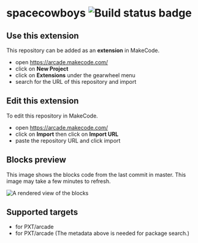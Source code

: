 # spacecowboys ![Build status badge](https://github.com/bidachon/spacecowboys/workflows/MakeCode/badge.svg)



## Use this extension

This repository can be added as an **extension** in MakeCode.

* open https://arcade.makecode.com/
* click on **New Project**
* click on **Extensions** under the gearwheel menu
* search for the URL of this repository and import

## Edit this extension

To edit this repository in MakeCode.

* open https://arcade.makecode.com/
* click on **Import** then click on **Import URL**
* paste the repository URL and click import

## Blocks preview

This image shows the blocks code from the last commit in master.
This image may take a few minutes to refresh.

![A rendered view of the blocks](https://github.com/bidachon/spacecowboys/raw/master/.makecode/blocks.png)

## Supported targets

* for PXT/arcade
* for PXT/arcade
(The metadata above is needed for package search.)

